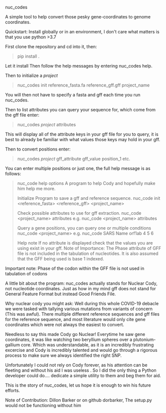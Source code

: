 nuc_codes

A simple tool to help convert those pesky gene-coordinates to genome coordinates.


Quickstart:
Install globally or in an environment, I don't care what matters is that you use 
python >3.7

First clone the repository and cd into it, then:

>pip install .

Let it install
Then follow the help messages by entering nuc_codes help.

Then to initialize a *project*
>nuc_codes init reference_fasta.fa reference_gff.gff project_name

You will then not have to specify a fasta and gff each time you run nuc_codes.

Then to list attributes you can query your sequence for, which come from the gff file
enter:
>nuc_codes *project* attributes

This will display all of the attribute keys in your gff file for you to query, it is best
to already be familiar with what values those keys may hold in your gff.

Then to convert positions enter:
>nuc_codes *project* gff_attribute gff_value position_1 etc.

You can enter multiple positions or just one, the full help message is as follows:

>nuc_code help options
>A program to help Cody and hopefully make him help me more.
>
>Initialize Program to save a gff and reference sequence.
>nuc_code init <reference_fasta> <reference_gff> <project_name>
>
>Check possible attributes to use for gff extraction.
>nuc_code <project_name> attributes
>e.g. nuc_code <project_name> attributes
>
>Query a gene positions, you can query one or multiple conditions
>nuc_code <project_name> <gff attribute key> <gff attribute key value> <Amino acid positions>
>e.g. nuc_code SARS Name orf1ab 4 5 6
>
>Help note
>If no attribute is displayed check that the values you are using exist in your gff.
>Note of Importance:
>The Phase attribute of GFF file is not included in the tabulation of nucleotides.
>It is also assumed that the GFF being used is base 1 indexed.

Important note:
Phase of the codon within the GFF file is not used in tabulation of codons


A little bit about the program:
nuc_codes actually stands for Nuclear Cody, not nucleotide coordinates. Just as how in
my mind gff does not stand for General Feature Format but instead Good Friends File.

Why nuclear cody you might ask:
Well during this whole COVID-19 debacle we were tasked with tallying various mutations from
variants of concern (This was awful). There multiple different reference sequences and
gff files for the reference sequence, and most literature would only cite gene coordinates
which were not always the easiest to convert.

Needless to say this made Cody go Nuclear! Everytime he saw gene coordinates, it was like watching two beryllium
spheres over a plutonium-gallium core. Which was understandable, as it is an incredibly frustrating excercise
and Cody is incredibly talented and would go through a rigorous process to make sure we always identified the right SNP.

Unfortunately I could not rely on Cody forever, as his attention can be fleeting and without his aid I was useless
. So I did the only thing a Python developer could do.... dedicate a simple utility to them and beg them for aid.

This is the story of nuc_codes, let us hope it is enough to win his future efforts.
  
  
 Note of Contribution: Dillon Barker or on github dorbarker, The setup.py would not be functioning without him
